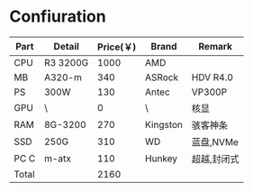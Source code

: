 # Confiuration

|Part|Detail  |Price(￥)|Brand    |Remark    |
|----|--------|---------|---------|---------|
|CPU |R3 3200G|1000     |AMD      |         |
|MB  |A320-m  |340      |ASRock   |HDV R4.0 |
|PS  |300W    |130      |Antec    |VP300P   |
|GPU |    \   |0        |    \    |核显     |
|RAM |8G-3200 |270      |Kingston |骇客神条  |
|SSD |250G    |310      |WD       |蓝盘,NVMe |
|PC C|m-atx   |110      |Hunkey   |超越,封闭式|
|Total|       |2160     |         |         |
